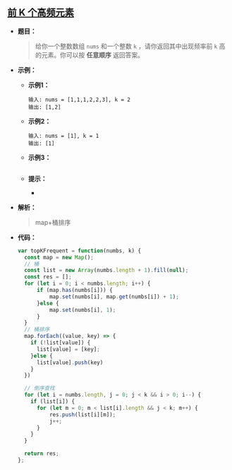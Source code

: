 ## [前 K 个高频元素](https://leetcode.cn/problems/top-k-frequent-elements/)

* **题目：**

  >给你一个整数数组 `nums` 和一个整数 `k` ，请你返回其中出现频率前 `k` 高的元素。你可以按 **任意顺序** 返回答案。

* **示例：**

  * **示例1：**

    ```
    输入: nums = [1,1,1,2,2,3], k = 2
    输出: [1,2]
    ```

  * **示例2：**

    ```
    输入: nums = [1], k = 1
    输出: [1]
    ```

  * **示例3：**

    ```
    
    ```

  * **提示：**

    * 

* **解析：**

  >map+桶排序

* **代码：**

  ```js
  var topKFrequent = function(numbs, k) {
    const map = new Map();
    // 桶
    const list = new Array(numbs.length + 1).fill(null);
    const res = [];
    for (let i = 0; i < numbs.length; i++) {
        if (map.has(numbs[i])) {
            map.set(numbs[i], map.get(numbs[i]) + 1);
        }else {
            map.set(numbs[i], 1);
        }
    }
    // 桶排序
    map.forEach((value, key) => {
      if (!list[value]) {
        list[value] = [key];
      }else {
        list[value].push(key)
      }
    })
  
    // 倒序查找
    for (let i = numbs.length, j = 0; j < k && i > 0; i--) {
      if (list[i]) {
        for (let m = 0; m < list[i].length && j < k; m++) {
            res.push(list[i][m]);
            j++;
        }
      }
    }
  
    return res;
  };
  ```